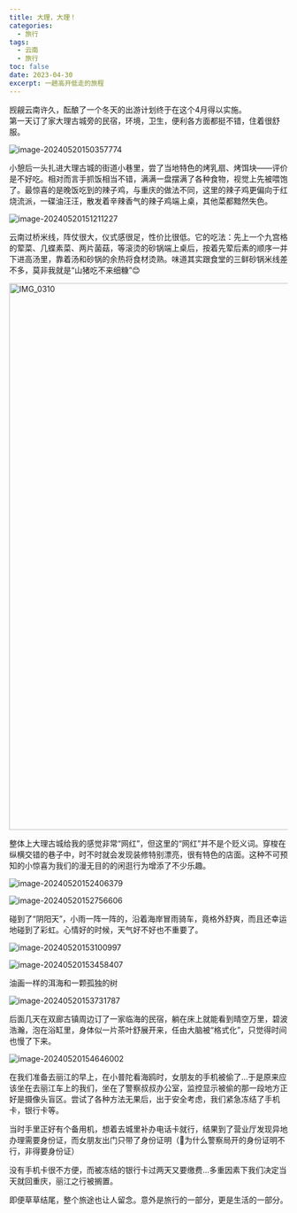 ```yaml
---
title: 大理，大理！
categories:
  - 旅行
tags:
  - 云南
  - 旅行
toc: false
date: 2023-04-30
excerpt: 一趟高开低走的旅程
---
```


觊觎云南许久，酝酿了一个冬天的出游计划终于在这个4月得以实施。<br>第一天订了家大理古城旁的民宿，环境，卫生，便利各方面都挺不错，住着很舒服。

![image-20240520150357774](https://savemyblogpic-1311313070.cos.ap-chengdu.myqcloud.com/blogpicture/image-20240520150357774.png)

小憩后一头扎进大理古城的街道小巷里，尝了当地特色的烤乳扇、烤饵块——评价是不好吃。相对而言手抓饭相当不错，满满一盘摆满了各种食物，视觉上先被喂饱了。最惊喜的是晚饭吃到的辣子鸡，与重庆的做法不同，这里的辣子鸡更偏向于红烧流派，一碟油汪汪，散发着辛辣香气的辣子鸡端上桌，其他菜都黯然失色。

![image-20240520151211227](https://savemyblogpic-1311313070.cos.ap-chengdu.myqcloud.com/blogpicture/image-20240520151211227.png)

云南过桥米线，阵仗很大，仪式感很足，性价比很低。它的吃法：先上一个九宫格的荤菜、几蝶素菜、两片菌菇，等滚烫的砂锅端上桌后，按着先荤后素的顺序一并下进高汤里，靠着汤和砂锅的余热将食材烫熟。味道其实跟食堂的三鲜砂锅米线差不多，莫非我就是“山猪吃不来细糠”😊

<img src="https://savemyblogpic-1311313070.cos.ap-chengdu.myqcloud.com/blogpicture/IMG_0310.JPG" alt="IMG_0310" width="988"/>

整体上大理古城给我的感觉非常“网红”，但这里的“网红”并不是个贬义词。穿梭在纵横交错的巷子中，时不时就会发现装修特别漂亮，很有特色的店面。这种不可预知的小惊喜为我们的漫无目的的闲逛行为增添了不少乐趣。

![image-20240520152406379](https://savemyblogpic-1311313070.cos.ap-chengdu.myqcloud.com/blogpicture/image-20240520152406379.png)

![image-20240520152756606](https://savemyblogpic-1311313070.cos.ap-chengdu.myqcloud.com/blogpicture/image-20240520152756606.png)

碰到了“阴阳天”，小雨一阵一阵的，沿着海岸冒雨骑车，竟格外舒爽，而且还幸运地碰到了彩虹。心情好的时候，天气好不好也不重要了。

![image-20240520153100997](https://savemyblogpic-1311313070.cos.ap-chengdu.myqcloud.com/blogpicture/image-20240520153100997.png)

![image-20240520153458407](https://savemyblogpic-1311313070.cos.ap-chengdu.myqcloud.com/blogpicture/image-20240520153458407.png)

油画一样的洱海和一颗孤独的树

![image-20240520153731787](https://savemyblogpic-1311313070.cos.ap-chengdu.myqcloud.com/blogpicture/image-20240520153731787.png)

后面几天在双廊古镇周边订了一家临海的民宿，躺在床上就能看到晴空万里，碧波浩瀚，泡在浴缸里，身体似一片茶叶舒展开来，任由大脑被“格式化”，只觉得时间也慢了下来。

![image-20240520154646002](https://savemyblogpic-1311313070.cos.ap-chengdu.myqcloud.com/blogpicture/image-20240520154646002.png)

在我们准备去丽江的早上，在小普陀看海鸥时，女朋友的手机被偷了...于是原来应该坐在去丽江车上的我们，坐在了警察叔叔办公室，监控显示被偷的那一段地方正好是摄像头盲区。尝试了各种方法无果后，出于安全考虑，我们紧急冻结了手机卡，银行卡等。

当时手里正好有个备用机，想着去城里补办电话卡就行，结果到了营业厅发现异地办理需要身份证，而女朋友出门只带了身份证明（🤔️为什么警察局开的身份证明不行，非得要身份证）

没有手机卡很不方便，而被冻结的银行卡过两天又要缴费...多重因素下我们决定当天就回重庆，丽江之行被搁置。

即便草草结尾，整个旅途也让人留念。意外是旅行的一部分，更是生活的一部分。
